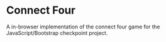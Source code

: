 # Connect Four

A in-browser implementation of the connect four game for the JavaScript/Bootstrap checkpoint project.
